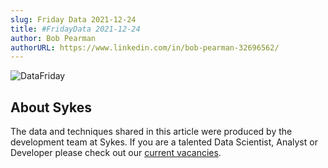 ```yaml
---
slug: Friday Data 2021-12-24
title: #FridayData 2021-12-24
author: Bob Pearman
authorURL: https://www.linkedin.com/in/bob-pearman-32696562/
---
```



![DataFriday](/img/postimages/friday-data/20211224.png)

## About Sykes

The data and techniques shared in this article were produced by the development team at Sykes. If you are a talented Data Scientist, Analyst or Developer please check out our [current vacancies](https://www.sykescottages.co.uk/careers/).

